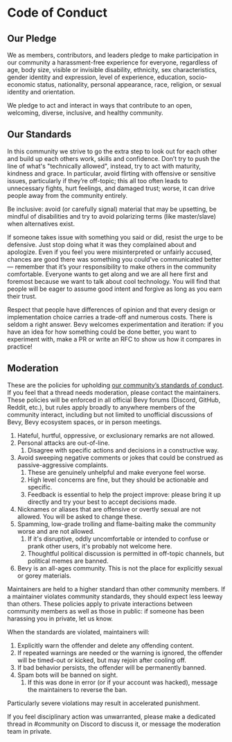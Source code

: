# Code of Conduct

## Our Pledge

We as members, contributors, and leaders pledge to make participation in our community a harassment-free experience for everyone, regardless of age, body size, visible or invisible disability, ethnicity, sex characteristics, gender identity and expression, level of experience, education, socio-economic status, nationality, personal appearance, race, religion, or sexual identity and orientation.

We pledge to act and interact in ways that contribute to an open, welcoming, diverse, inclusive, and healthy community.

## Our Standards

In this community we strive to go the extra step to look out for each other and build up each others work, skills and confidence.
Don’t try to push the line of what's "technically allowed", instead, try to act with maturity, kindness and grace.
In particular, avoid flirting with offensive or sensitive issues, particularly if they’re off-topic; this all too often leads to unnecessary fights, hurt feelings, and damaged trust; worse, it can drive people away from the community entirely.

Be inclusive: avoid (or carefully signal) material that may be upsetting, be mindful of disabilities and try to avoid polarizing terms (like master/slave) when alternatives exist.

If someone takes issue with something you said or did, resist the urge to be defensive. Just stop doing what it was they complained about and apologize. Even if you feel you were misinterpreted or unfairly accused, chances are good there was something you could’ve communicated better — remember that it’s your responsibility to make others in the community comfortable. Everyone wants to get along and we are all here first and foremost because we want to talk about cool technology. You will find that people will be eager to assume good intent and forgive as long as you earn their trust.

Respect that people have differences of opinion and that every design or implementation choice carries a trade-off and numerous costs. There is seldom a right answer.
Bevy welcomes experimentation and iteration: if you have an idea for how something could be done better, you want to experiment with, make a PR or write an RFC to show us how it compares in practice!

## Moderation

These are the policies for upholding [our community’s standards of conduct](#our-standards). If you feel that a thread needs moderation, please contact the maintainers.
These policies will be enforced in all official Bevy forums (Discord, GitHub, Reddit, etc.), but rules apply broadly to anywhere members of the community interact, including but not limited to unofficial discussions of Bevy, Bevy ecosystem spaces, or in person meetings.

1. Hateful, hurtful, oppressive, or exclusionary remarks are not allowed.
2. Personal attacks are out-of-line.
   1. Disagree with specific actions and decisions in a constructive way.
3. Avoid sweeping negative comments or jokes that could be construed as passive-aggressive complaints.
   1. These are genuinely unhelpful and make everyone feel worse.
   2. High level concerns are fine, but they should be actionable and specific.
   3. Feedback is essential to help the project improve: please bring it up directly and try your best to accept decisions made.
4. Nicknames or aliases that are offensive or overtly sexual are not allowed. You will be asked to change these.
5. Spamming, low-grade trolling and flame-baiting make the community worse and are not allowed.
   1. If it's disruptive, oddly uncomfortable or intended to confuse or prank other users, it's probably not welcome here.
   2. Thoughtful political discussion is permitted in off-topic channels, but political memes are banned.
6. Bevy is an all-ages community. This is not the place for explicitly sexual or gorey materials.

Maintainers are held to a higher standard than other community members.
If a maintainer violates community standards, they should expect less leeway than others.
These policies apply to private interactions between community members as well as those in public: if someone has been harassing you in private, let us know.

When the standards are violated, maintainers will:

1. Explicitly warn the offender and delete any offending content.
2. If repeated warnings are needed or the warning is ignored, the offender will be timed-out or kicked, but may rejoin after cooling off.
3. If bad behavior persists, the offender will be permanently banned.
4. Spam bots will be banned on sight.
   1. If this was done in error (or if your account was hacked), message the maintainers to reverse the ban.

Particularly severe violations may result in accelerated punishment.

If you feel disciplinary action was unwarranted, please make a dedicated thread in #community on Discord to discuss it, or message the moderation team in private.
